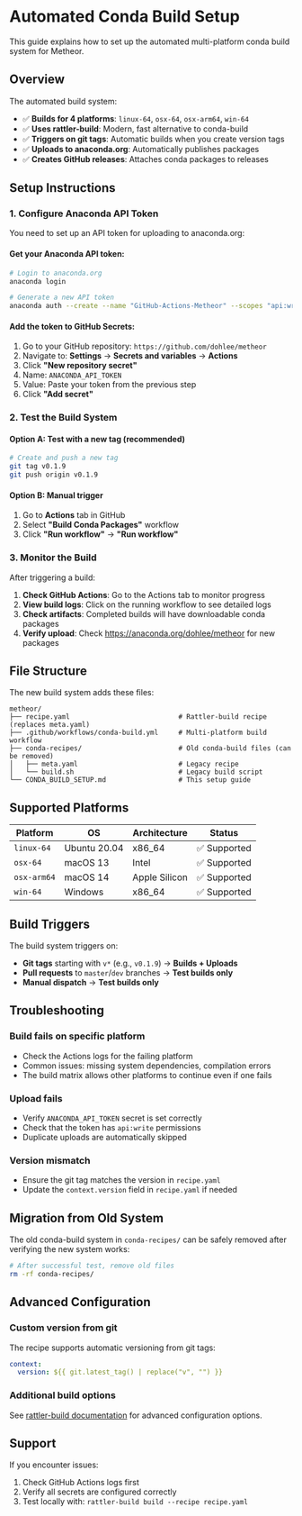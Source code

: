 # Automated Conda Build Setup

This guide explains how to set up the automated multi-platform conda build system for Metheor.

## Overview

The automated build system:
- ✅ **Builds for 4 platforms**: `linux-64`, `osx-64`, `osx-arm64`, `win-64`
- ✅ **Uses rattler-build**: Modern, fast alternative to conda-build
- ✅ **Triggers on git tags**: Automatic builds when you create version tags
- ✅ **Uploads to anaconda.org**: Automatically publishes packages
- ✅ **Creates GitHub releases**: Attaches conda packages to releases

## Setup Instructions

### 1. Configure Anaconda API Token

You need to set up an API token for uploading to anaconda.org:

#### Get your Anaconda API token:
```bash
# Login to anaconda.org
anaconda login

# Generate a new API token
anaconda auth --create --name "GitHub-Actions-Metheor" --scopes "api:write api:read"
```

#### Add the token to GitHub Secrets:
1. Go to your GitHub repository: `https://github.com/dohlee/metheor`
2. Navigate to: **Settings** → **Secrets and variables** → **Actions**
3. Click **"New repository secret"**
4. Name: `ANACONDA_API_TOKEN`
5. Value: Paste your token from the previous step
6. Click **"Add secret"**

### 2. Test the Build System

#### Option A: Test with a new tag (recommended)
```bash
# Create and push a new tag
git tag v0.1.9
git push origin v0.1.9
```

#### Option B: Manual trigger
1. Go to **Actions** tab in GitHub
2. Select **"Build Conda Packages"** workflow
3. Click **"Run workflow"** → **"Run workflow"**

### 3. Monitor the Build

After triggering a build:

1. **Check GitHub Actions**: Go to the Actions tab to monitor progress
2. **View build logs**: Click on the running workflow to see detailed logs
3. **Check artifacts**: Completed builds will have downloadable conda packages
4. **Verify upload**: Check https://anaconda.org/dohlee/metheor for new packages

## File Structure

The new build system adds these files:

```
metheor/
├── recipe.yaml                           # Rattler-build recipe (replaces meta.yaml)
├── .github/workflows/conda-build.yml     # Multi-platform build workflow  
├── conda-recipes/                        # Old conda-build files (can be removed)
│   ├── meta.yaml                         # Legacy recipe
│   └── build.sh                          # Legacy build script
└── CONDA_BUILD_SETUP.md                  # This setup guide
```

## Supported Platforms

| Platform | OS | Architecture | Status |
|----------|-------|-------------|--------|
| `linux-64` | Ubuntu 20.04 | x86_64 | ✅ Supported |
| `osx-64` | macOS 13 | Intel | ✅ Supported |
| `osx-arm64` | macOS 14 | Apple Silicon | ✅ Supported |
| `win-64` | Windows | x86_64 | ✅ Supported |

## Build Triggers

The build system triggers on:

- **Git tags** starting with `v*` (e.g., `v0.1.9`) → **Builds + Uploads**
- **Pull requests** to `master`/`dev` branches → **Test builds only**
- **Manual dispatch** → **Test builds only**

## Troubleshooting

### Build fails on specific platform
- Check the Actions logs for the failing platform
- Common issues: missing system dependencies, compilation errors
- The build matrix allows other platforms to continue even if one fails

### Upload fails
- Verify `ANACONDA_API_TOKEN` secret is set correctly
- Check that the token has `api:write` permissions
- Duplicate uploads are automatically skipped

### Version mismatch
- Ensure the git tag matches the version in `recipe.yaml`
- Update the `context.version` field in `recipe.yaml` if needed

## Migration from Old System

The old conda-build system in `conda-recipes/` can be safely removed after verifying the new system works:

```bash
# After successful test, remove old files
rm -rf conda-recipes/
```

## Advanced Configuration

### Custom version from git
The recipe supports automatic versioning from git tags:

```yaml
context:
  version: ${{ git.latest_tag() | replace("v", "") }}
```

### Additional build options
See [rattler-build documentation](https://rattler.build) for advanced configuration options.

## Support

If you encounter issues:
1. Check GitHub Actions logs first
2. Verify all secrets are configured correctly  
3. Test locally with: `rattler-build build --recipe recipe.yaml`